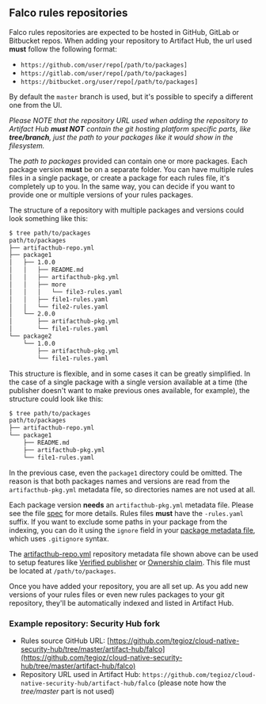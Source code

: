 ## Falco rules repositories

Falco rules repositories are expected to be hosted in GitHub, GitLab or Bitbucket repos. When adding your repository to Artifact Hub, the url used **must** follow the following format:

- `https://github.com/user/repo[/path/to/packages]`
- `https://gitlab.com/user/repo[/path/to/packages]`
- `https://bitbucket.org/user/repo[/path/to/packages]`

By default the `master` branch is used, but it's possible to specify a different one from the UI.

*Please NOTE that the repository URL used when adding the repository to Artifact Hub **must NOT** contain the git hosting platform specific parts, like **tree/branch**, just the path to your packages like it would show in the filesystem.*

The *path to packages* provided can contain one or more packages. Each package version **must** be on a separate folder. You can have multiple rules files in a single package, or create a package for each rules file, it's completely up to you. In the same way, you can decide if you want to provide one or multiple versions of your rules packages.

The structure of a repository with multiple packages and versions could look something like this:

```sh
$ tree path/to/packages
path/to/packages
├── artifacthub-repo.yml
├── package1
│   ├── 1.0.0
│   │   ├── README.md
│   │   ├── artifacthub-pkg.yml
│   │   ├── more
│   │   │   └── file3-rules.yaml
│   │   ├── file1-rules.yaml
│   │   └── file2-rules.yaml
│   └── 2.0.0
│       ├── artifacthub-pkg.yml
│       └── file1-rules.yaml
└── package2
    └── 1.0.0
        ├── artifacthub-pkg.yml
        └── file1-rules.yaml
```

This structure is flexible, and in some cases it can be greatly simplified. In the case of a single package with a single version available at a time (the publisher doesn't want to make previous ones available, for example), the structure could look like this:

```sh
$ tree path/to/packages
path/to/packages
├── artifacthub-repo.yml
└── package1
    ├── README.md
    ├── artifacthub-pkg.yml
    └── file1-rules.yaml
```

In the previous case, even the `package1` directory could be omitted. The reason is that both packages names and versions are read from the `artifacthub-pkg.yml` metadata file, so directories names are not used at all.

Each package version **needs** an `artifacthub-pkg.yml` metadata file. Please see the file [spec](https://github.com/khulnasoft/artifacthub/blob/master/docs/metadata/artifacthub-pkg.yml) for more details. Rules files **must** have the `-rules.yaml` suffix. If you want to exclude some paths in your package from the indexing, you can do it using the `ignore` field in your [package metadata file](https://github.com/khulnasoft/artifacthub/blob/master/docs/metadata/artifacthub-pkg.yml), which uses `.gitignore` syntax.

The [artifacthub-repo.yml](https://github.com/khulnasoft/artifacthub/blob/master/docs/metadata/artifacthub-repo.yml) repository metadata file shown above can be used to setup features like [Verified publisher](https://github.com/khulnasoft/artifacthub/blob/master/docs/repositories.md#verified-publisher) or [Ownership claim](https://github.com/khulnasoft/artifacthub/blob/master/docs/repositories.md#ownership-claim). This file must be located at `/path/to/packages`.

Once you have added your repository, you are all set up. As you add new versions of your rules files or even new rules packages to your git repository, they'll be automatically indexed and listed in Artifact Hub.

### Example repository: Security Hub fork

- Rules source GitHub URL: [https://github.com/tegioz/cloud-native-security-hub/tree/master/artifact-hub/falco](https://github.com/tegioz/cloud-native-security-hub/tree/master/artifact-hub/falco)
- Repository URL used in Artifact Hub: `https://github.com/tegioz/cloud-native-security-hub/artifact-hub/falco` (please note how the *tree/master* part is not used)
